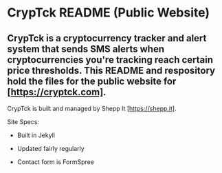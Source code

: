 CrypTck README (Public Website)
======

CrypTck is a cryptocurrency tracker and alert system that sends SMS alerts when cryptocurrencies you're tracking 
reach certain price thresholds. This README and respository hold the files for the public website for [https://cryptck.com].
------

CrypTck is built and managed by Shepp It [https://shepp.it].

Site Specs:
* Built in Jekyll

* Updated fairly regularly

* Contact form is FormSpree




